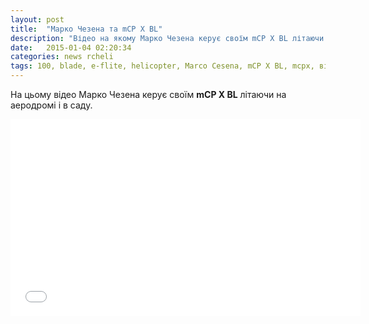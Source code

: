 ```yaml
---
layout: post
title:  "Марко Чезена та mCP X BL"
description: "Відео на якому Марко Чезена керує своїм mCP X BL літаючи на аеродромі і в саду"
date:   2015-01-04 02:20:34
categories: news rcheli
tags: 100, blade, e-flite, helicopter, Marco Cesena, mCP X BL, mcpx, відео
---
```


На цьому відео Марко Чезена керує своїм **mCP X BL** літаючи на аеродромі і в саду.

<iframe width="560" height="315" src="//www.youtube.com/embed/I4YJS1nUXw8" frameborder="0" allowfullscreen></iframe>
